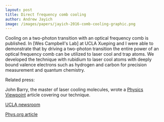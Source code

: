 ```yaml
---
layout: post
title: Direct frequency comb cooling
author: Andrew Jayich
image: /images/papers/jayich-2016-comb-cooling-graphic.png
---
```


Cooling on a two-photon transition with an optical frequency comb is published.   In [Wes Campbell's Lab] at UCLA Xueping and I were able to demonstrate that by driving a two-photon transition the entire power of an optical frequency comb can be utilized to laser cool and trap atoms.  We developed the technique with rubidium to laser cool atoms with deeply bound valence electrons such as hydrogen and carbon for precision measurement and quantum chemistry.

Related press:

John Barry, the master of laser cooling molecules, wrote a [Physics Viewpoint](https://physics.aps.org/articles/v9/115) article covering our technique.

[UCLA newsroom](http://newsroom.ucla.edu/releases/ucla-physicists-demonstrate-method-to-study-atoms-critical-to-medicine)

[Phys.org article](http://phys.org/news/2016-10-physicists-multicolored-laser-atoms-critical.html)
